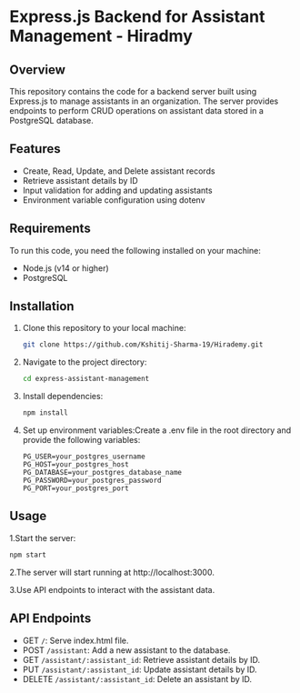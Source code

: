 
# Express.js Backend for Assistant Management  - Hiradmy

## Overview

This repository contains the code for a backend server built using Express.js to manage assistants in an organization. The server provides endpoints to perform CRUD operations on assistant data stored in a PostgreSQL database.

## Features

- Create, Read, Update, and Delete assistant records
- Retrieve assistant details by ID
- Input validation for adding and updating assistants
- Environment variable configuration using dotenv

## Requirements

To run this code, you need the following installed on your machine:

- Node.js (v14 or higher)
- PostgreSQL

## Installation

1. Clone this repository to your local machine:

   ```bash
   git clone https://github.com/Kshitij-Sharma-19/Hirademy.git
   ```
2. Navigate to the project directory:
   ```bash 
   cd express-assistant-management
   ```
3. Install dependencies:
   ```bash
   npm install
   ```
4. Set up environment variables:Create a .env file in the root directory and provide the following variables:
   ``` plaintext
   PG_USER=your_postgres_username
   PG_HOST=your_postgres_host
   PG_DATABASE=your_postgres_database_name
   PG_PASSWORD=your_postgres_password
   PG_PORT=your_postgres_port
   ```

## Usage
1.Start the server:
   ```bash
   npm start
   ```
2.The server will start running at http://localhost:3000.

3.Use API endpoints to interact with the assistant data.

## API Endpoints
* GET `/`: Serve index.html file.<br>
* POST `/assistant`: Add a new assistant to the database.<br>
* GET `/assistant/:assistant_id`: Retrieve assistant details by ID.<br>
* PUT `/assistant/:assistant_id`: Update assistant details by ID.<br>
* DELETE `/assistant/:assistant_id`: Delete an assistant by ID.

